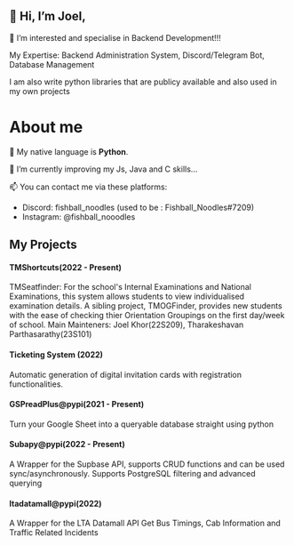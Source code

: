 ## 👋 Hi, I’m Joel,

👀 I’m interested and specialise in Backend Development!!!

My Expertise: Backend Administration System, Discord/Telegram Bot, Database Management

I am also write python libraries that are publicy available and also used in my own projects

# About me
🌱 My native language is **Python**.

💞️ I’m currently improving my Js, Java and C skills...

📫 You can contact me via these platforms:
 - Discord: fishball_noodles (used to be : Fishball_Noodles#7209)
 - Instagram: @fishball_nooodles

## My Projects
#### TMShortcuts(2022 - Present)
TMSeatfinder: For the school's Internal Examinations and National Examinations, this system allows students to view individualised examination details.
A sibling project, TMOGFinder, provides new students with the ease of checking thier Orientation Groupings on the first day/week of school.
Main Mainteners: Joel Khor(22S209), Tharakeshavan Parthasarathy(23S101)

#### Ticketing System (2022)
Automatic generation of digital invitation cards with registration functionalities. 

#### GSPreadPlus@pypi(2021 - Present)
Turn your Google Sheet into a queryable database straight using python

#### Subapy@pypi(2022 - Present)
A Wrapper for the Supbase API, supports CRUD functions and can be used sync/asynchronously.
Supports PostgreSQL filtering and advanced querying 

#### ltadatamall@pypi(2022)
A Wrapper for the LTA Datamall API
Get Bus Timings, Cab Information and Traffic Related Incidents

<!---
TheReaper62/TheReaper62 is a ✨ special ✨ repository because its `README.md` (this file) appears on your GitHub profile.
You can click the Preview link to take a look at your changes.
--->
